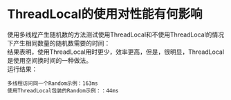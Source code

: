 # ThreadLocal的使用对性能有何影响

使用多线程产生随机数的方法测试使用ThreadLocal和不使用ThreadLocal的情况下产生相同数量的随机数需要的时间：  
结果表明，使用ThreadLocal用时更少，效率更高，但是，很明显，ThreadLocal是使用空间换时间的一种做法。  
运行结果：  
```
多线程访问同一个Random示例：163ms
使用ThreadLocal包装的Random示例：：44ms

```